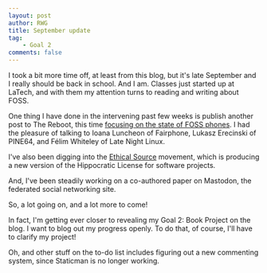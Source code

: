 ```yaml
---
layout: post
author: RWG
title: September update
tag:
    - Goal 2
comments: false
---
```


I took a bit more time off, at least from this blog, but it's late September and I really should be back in school. And I am. Classes just started up at LaTech, and with them my attention turns to reading and writing about FOSS.

One thing I have done in the intervening past few weeks is publish another post to The Reboot, this time [focusing on the state of FOSS phones](https://thereboot.com/cracking-open-the-android-ios-grip-on-smartphones-and-the-mobile-internet/). I had the pleasure of talking to Ioana Luncheon of Fairphone, Lukasz Erecinski of PINE64, and Félim Whiteley of Late Night Linux.

I've also been digging into the [Ethical Source](https://ethicalsource.dev/) movement, which is producing a new version of the Hippocratic License for software projects. 

And, I've been steadily working on a co-authored paper on Mastodon, the federated social networking site.

So, a lot going on, and a lot more to come!

In fact, I'm getting ever closer to revealing my Goal 2: Book Project on the blog. I want to blog out my progress openly. To do that, of course, I'll have to clarify my project!

Oh, and other stuff on the to-do list includes figuring out a new commenting system, since Staticman is no longer working.
